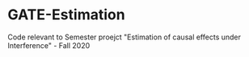# GATE-Estimation
Code relevant to Semester proejct "Estimation of causal effects under Interference" - Fall 2020
